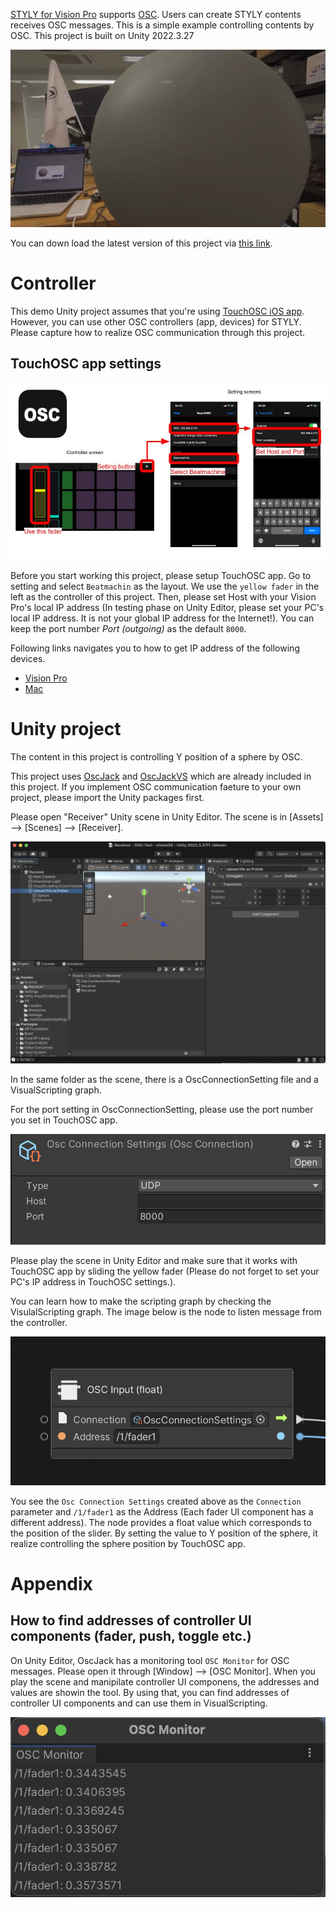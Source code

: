 [STYLY for Vision Pro](https://spatial-layer.styly.cc/) supports [OSC](https://opensoundcontrol.stanford.edu/). Users can create STYLY contents receives OSC messages. This is a simple example controlling contents by OSC. This project is built on Unity 2022.3.27


![video](./Screenshots/video.gif)

You can down load the latest version of this project via [this link](https://api.github.com/repos/ku6ryo/OSC-Sample_STYLY-for-VisionPro/zipball/).

# Controller
This demo Unity project assumes that you're using [TouchOSC iOS app](https://apps.apple.com/jp/app/touchosc-mk1/id288120394). However, you can use other OSC controllers (app, devices) for STYLY. Please capture how to realize OSC communication through this project.

## TouchOSC app settings
![app](./Screenshots/app.jpg)

 Before you start working this project, please setup TouchOSC app. Go to setting and select `Beatmachin` as the layout. We use the `yellow fader` in the left as the controller of this project. Then, please set Host with your Vision Pro's local IP address (In testing phase on Unity Editor, please set your PC's local IP address. It is not your global IP address for the Internet!). You can keep the port number *Port (outgoing)* as the default `8000`.
 
 Following links navigates you to how to get IP address of the following devices.
 - [Vision Pro](https://www.youtube.com/watch?v=OXGVivV84zM)
 - [Mac](https://www.security.org/vpn/find-mac-ip-address/)
 
# Unity project
The content in this project is controlling Y position of a sphere by OSC.

This project uses [OscJack](https://github.com/keijiro/OscJack) and [OscJackVS](https://github.com/keijiro/OscJackVS) which are already included in this project. If you implement OSC communication faeture to your own project, please import the Unity packages first.

Please open "Receiver" Unity scene in Unity Editor. The scene is in [Assets] --> [Scenes] --> [Receiver].

![UnityEditor](./Screenshots/unity_editor.png)

In the same folder as the scene, there is a OscConnectionSetting file and a VisualScripting graph.

For the port setting in OscConnectionSetting, please use the port number you set in TouchOSC app.

![OscConnectionSettings](./Screenshots/connection_settings.png)

Please play the scene in Unity Editor and make sure that it works with TouchOSC app by sliding the yellow fader (Please do not forget to set your PC's IP address in TouchOSC settings.).

You can learn how to make the scripting graph by checking the VisulalScripting graph. The image below is the node to listen message from the controller.

![input_node](./Screenshots/input_node.png)

You see the `Osc Connection Settings` created above as the `Connection` parameter and `/1/fader1` as the Address (Each fader UI component has a different address). The node provides a float value which corresponds to the position of the slider. By setting the value to Y position of the sphere, it realize controlling the sphere position by TouchOSC app.

# Appendix

## How to find addresses of controller UI components (fader, push, toggle etc.)
On Unity Editor, OscJack has a monitoring tool `OSC Monitor` for OSC messages. Please open it through [Window] --> [OSC Monitor]. When you play the scene and manipilate controller UI componens, the addresses and values are showin the tool. By using that, you can find addresses of controller UI components and can use them in VisualScripting.

![osc monitor](./Screenshots/osc_monitor.png)
